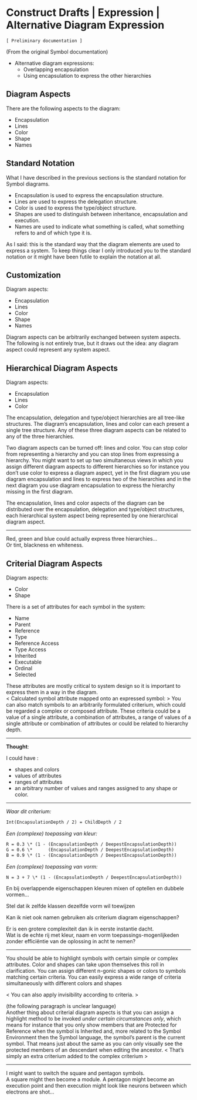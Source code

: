 ﻿Construct Drafts | Expression | Alternative Diagram Expression
==============================================================

`[ Preliminary documentation ]`

(From the original Symbol documentation)

- Alternative diagram expressions:
    - Overlapping encapsulation
    - Using encapsulation to express the other hierarchies

## Diagram Aspects

There are the following aspects to the diagram:

- Encapsulation
- Lines
- Color
- Shape
- Names

## Standard Notation

What I have described in the previous sections is the standard notation for Symbol diagrams. 

- Encapsulation is used to express the encapsulation structure.
- Lines are used to express the delegation structure.
- Color is used to express the type/object structure.
- Shapes are used to distinguish between inheritance, encapsulation and execution.
- Names are used to indicate what something is called, what something refers to and of which type it is.

As I said: this is the standard way that the diagram elements are used to express a system. To keep things clear I only introduced you to the standard notation or it might have been futile to explain the notation at all. 

## Customization

Diagram aspects:

- Encapsulation
- Lines
- Color
- Shape
- Names

Diagram aspects can be arbitrarily exchanged between system aspects. The following is not entirely true, but it draws out the idea: any diagram aspect could represent any system aspect.

## Hierarchical Diagram Aspects

Diagram aspects:

- Encapsulation
- Lines
- Color

The encapsulation, delegation and type/object hierarchies are all tree-like structures. The diagram’s encapsulation, lines and color can each present a single tree structure. Any of these three diagram aspects can be related to any of the three hierarchies. 

Two diagram aspects can be turned off: lines and color. You can stop color from representing a hierarchy and you can stop lines from expressing a hierarchy. You might want to set up two simultaneous views in which you assign different diagram aspects to different hierarchies so for instance you don’t use color to express a diagram aspect, yet in the first diagram you use diagram encapsulation and lines to express two of the hierarchies and in the next diagram you use diagram encapsulation to express the hierarchy missing in the first diagram.

The encapsulation, lines and color aspects of the diagram can be distributed over the encapsulation, delegation and type/object structures, each hierarchical system aspect being represented by one hierarchical diagram aspect.

-----

Red, green and blue could actually express three hierarchies...  
Or tint, blackness en whiteness.

## Criterial Diagram Aspects

Diagram aspects:

- Color
- Shape

There is a set of attributes for each symbol in the system:

- Name
- Parent
- Reference
- Type
- Reference Access
- Type Access
- Inherited
- Executable
- Ordinal
- Selected

These attributes are mostly critical to system design so it is important to express them in a way in the diagram.  
< Calculated symbol attribute mapped onto an expressed symbol: > You can also match symbols to an arbitrarily formulated criterium, which could be regarded a complex or composed attribute. These criteria could be a value of a single attribute, a combination of attributes, a range of values of a single attribute or combination of attributes or could be related to hierarchy depth.

-----

__Thought__:

I could have :

- shapes and colors
- values of attributes
- ranges of attributes
- an arbitrary number of values and ranges assigned to any shape or color.

-----

*Waar dit criterium:*

```vb
Int(EncapsulationDepth / 2) = ChildDepth / 2
```

*Een (complexe) toepassing van kleur:*

```vb
R = 0.3 \* (1 - (EncapsulationDepth / DeepestEncapsulationDepth)) 
G = 0.6 \*      (EncapsulationDepth / DeepestEncapsulationDepth)
B = 0.9 \* (1 - (EncapsulationDepth / DeepestEncapsulationDepth)) 
```

*Een (complexe) toepassing van vorm:*

```vb
N = 3 + 7 \* (1 - (EncapsulationDepth / DeepestEncapsulationDepth))
```

En bij overlappende eigenschappen kleuren mixen of optellen en dubbele vormen...

Stel dat ik zelfde klassen dezelfde vorm wil toewijzen

Kan ik niet ook namen gebruiken als criterium diagram eigenschappen?

Er is een grotere complexiteit dan ik in eerste instantie dacht.  
Wat is de echte rij met kleur, naam en vorm toepassings-mogenlijkeden zonder efficiëntie van de oplossing in acht te nemen?

-----

You should be able to highlight symbols with certain simple or complex attributes. Color and shapes can take upon themselves this roll in clarification. You can assign different n-gonic shapes or colors to symbols matching certain criteria. You can easily express a wide range of criteria simultaneously with different colors and shapes

< You can also apply invisibility according to criteria. >

(the following paragraph is unclear language)  
Another thing about criterial diagram aspects is that you can assign a highlight method to be invoked *under certain circumstances only*, which means for instance that you only show members that are Protected for Reference when the symbol is Inherited and, more related to the Symbol Environment then the Symbol language, the symbol’s parent is the current symbol. That means just about the same as you can only visually see the protected members of an descendant when editing the ancestor. < That’s simply an extra criterium added to the complex criterium >

-----

I might want to switch the square and pentagon symbols.  
A square might then become a module. A pentagon might become an execution point and then execution might look like neurons between which electrons are shot...